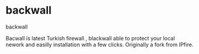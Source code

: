 # backwall
backwall

Bacwall is latest Turkish firewall , blackwall able to protect your local nework and easilly installation with a few clicks.
Originally a fork from IPfire.
